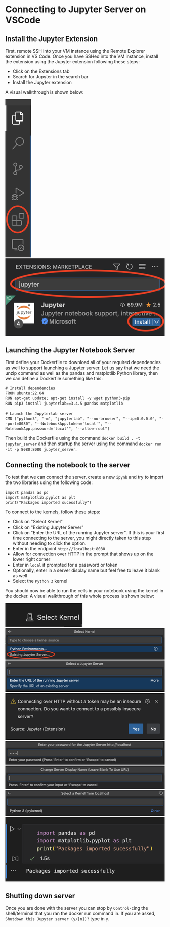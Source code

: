 # Connecting to Jupyter Server on VSCode

## Install the Jupyter Extension 

First, remote SSH into your VM instance using the Remote Explorer extension in VS Code. Once you have SSHed into the VM instance, install the extension using the Jupyter extension following these steps:
* Click on the Extensions tab
* Search for Jupyter in the search bar
* Install the Jupyter extension

A visual walkthrough is shown below:

<img src="extension-tab.png">

<img src="juypter-install.png">


## Launching the Jupyter Notebook Server

First define your Dockerfile to download all of your required dependencies as well to support launching a Jupyter server. Let us say that we need the unzip command as well as the pandas and matplotlib Python library, then we can define a Dockerfile something like this: 
```
# Install dependencies
FROM ubuntu:22.04
RUN apt-get update; apt-get install -y wget python3-pip
RUN pip3 install jupyterlab==3.4.5 pandas matplotlib

# Launch the Jupyterlab server
CMD ["python3", "-m", "jupyterlab", "--no-browser", "--ip=0.0.0.0", "--port=8080", "--NotebookApp.token='local'", "--NotebookApp.password='local'", "--allow-root"]
```

Then build the Dockerfile using the command `docker build . -t jupyter_server` and then startup the server using the command `docker run -it -p 8080:8080 jupyter_server`. 

## Connecting the notebook to the server

To test that we can connect the server, create a new `ipynb` and try to import the two libraries using the following code: 
```
import pandas as pd
import matplotlib.pyplot as plt
print("Packages imported sucessfully")
```

To connect to the kernels, follow these steps:
* Click on "Select Kernel"
* Click on "Existing Jupyter Server"
* Click on "Enter the URL of the running Jupyter server". If this is your first time connecting to the server, you might directly taken to this step without needing to click the option.
* Enter in the endpoint `http://localhost:8080`
* Allow for connection over HTTP in the prompt that shows up on the lower right corner
* Enter in `local` if prompted for a password or token
* Optionally, enter in a server display name but feel free to leave it blank as well
* Select the `Python 3` kernel

You should now be able to run the cells in your notebook using the kernel in the docker. A visual walkthrough of this whole process is shown below:

<img src="select-kernel.png">

<img src="existing-server.png">

<img src="select-server.png">

<img src="http-allow.png">

<img src="password.png">

<img src="server-display-name.png">

<img src="python3-kernel-select.png">

<img src="import-sucess.png">

## Shutting down server

Once you are done with the server you can stop by `Control-C`ing the shell/terminal that you ran the docker run command in. If you are asked, `Shutdown this Jupyter server (y/[n])?` type in `y`. 
